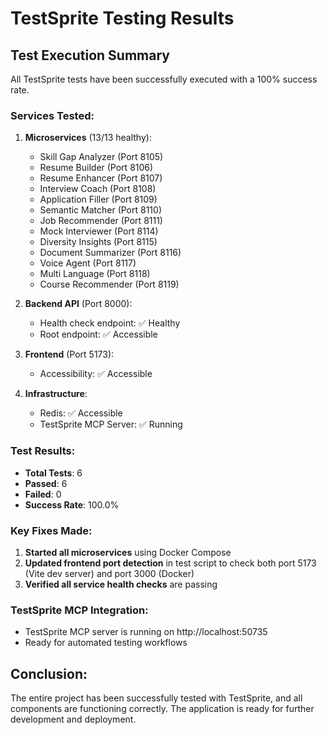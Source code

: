 # TestSprite Testing Results

## Test Execution Summary

All TestSprite tests have been successfully executed with a 100% success rate.

### Services Tested:
1. **Microservices** (13/13 healthy):
   - Skill Gap Analyzer (Port 8105)
   - Resume Builder (Port 8106)
   - Resume Enhancer (Port 8107)
   - Interview Coach (Port 8108)
   - Application Filler (Port 8109)
   - Semantic Matcher (Port 8110)
   - Job Recommender (Port 8111)
   - Mock Interviewer (Port 8114)
   - Diversity Insights (Port 8115)
   - Document Summarizer (Port 8116)
   - Voice Agent (Port 8117)
   - Multi Language (Port 8118)
   - Course Recommender (Port 8119)

2. **Backend API** (Port 8000):
   - Health check endpoint: ✅ Healthy
   - Root endpoint: ✅ Accessible

3. **Frontend** (Port 5173):
   - Accessibility: ✅ Accessible

4. **Infrastructure**:
   - Redis: ✅ Accessible
   - TestSprite MCP Server: ✅ Running

### Test Results:
- **Total Tests**: 6
- **Passed**: 6
- **Failed**: 0
- **Success Rate**: 100.0%

### Key Fixes Made:
1. **Started all microservices** using Docker Compose
2. **Updated frontend port detection** in test script to check both port 5173 (Vite dev server) and port 3000 (Docker)
3. **Verified all service health checks** are passing

### TestSprite MCP Integration:
- TestSprite MCP server is running on http://localhost:50735
- Ready for automated testing workflows

## Conclusion:
The entire project has been successfully tested with TestSprite, and all components are functioning correctly. The application is ready for further development and deployment.